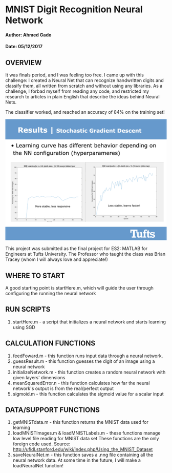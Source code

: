 
# MNIST Digit Recognition Neural Network
#### Author: Ahmed Gado
#### Date: 05/12/2017

## OVERVIEW
It was finals period, and I was feeling too free. I came up with this challenge:
I created a Neural Net that can recognize handwritten digits and classify them, all written from scratch and without using any libraries. As a challenge, I forbad myself from reading any code, and restricted my research to articles in plain English that describe the ideas behind Neural Nets.

The classifier worked, and reached an accuracy of 84% on the training set! 

![alt text](docs/accuracy_graph.png)

This project was submitted as the final project for ES2: MATLAB for Engineers at Tufts University. The Professor who taught the class was Brian Tracey (whom I will always love and appreciate!)

## WHERE TO START

A good starting point is startHere.m, which will guide the user through configuring the running the neural network


## RUN SCRIPTS

1) startHere.m - a script that initializes a neural network and starts learning using SGD


## CALCULATION FUNCTIONS

1) feedFoward.m - this function runs input data through a neural network.
2) guessResult.m - this function guesses the digit of an image using a neural network
3) initializeNetwork.m - this function creates a random neural network with given layers' dimensions
4) meanSquaredError.n - this function calculates how far the neural network's output is from the real/perfect output
5) sigmoid.m - this function calculates the sigmoid value for a scalar input


## DATA/SUPPORT FUNCTIONS

1) getMNISTdata.m - this function returns the MNIST data used for learning
2) loadMNISTImages.m & loadMNISTLabels.m - these functions manage low level file reading for MNIST data set
         These functions are the only foreign code used. Source: http://ufldl.stanford.edu/wiki/index.php/Using_the_MNIST_Dataset
3) saveNeuralNet.m - this function saves a .nng file containing all the neural network data. At some time in the future, I will make a loadNeuralNet function!
